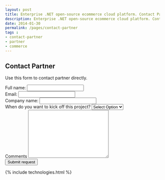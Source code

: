 ```yaml
---
layout: post
title: Enterprise .NET open-source ecommerce cloud platform. Contact Partner
description: Enterprise .NET open-source ecommerce cloud platform. Contact Partner
date: 2014-01-30
permalink: /pages/contact-partner
tags :
- contact-partner
- partner
- commerce
---
```

<article role="main" class="main">
	<div class="download responsive">
		<h1 class="head-title">Contact Partner</h1>
		<p class="text">Use this form to contact partner directly.</p>
		<form class="form" action="">
			<input type="hidden" value="Download SDK" name="Subject"/>
			<input type="hidden" value="true" name="IsResend"/>
			<input type="hidden" value="/thank-you" name="RedirectUrl" />
			<input type="hidden" value="" name="PartnerId" />
			<div class="control-group">
				<label for="Fullname" class="form-label">Full name:</label>
				<input type="text" class="form-input" name="Fullname" required>
			</div>
			<div class="control-group">
				<label for="To" class="form-label">Email:</label>
				<input type="text" class="form-input" name="To" required>
			</div>
			<div class="control-group">
				<label for="CompanyName" class="form-label">Company name:</label>
				<input type="text" class="form-input" name="CompanyName" required>
			</div>
			<div class="control-group">
				<label for="Kickoff" class="form-label">When do you want to kick off this project?</label>
				<select type="text" name="Kickoff" class="form-input" required>
					<option value="" selected>Select Option</option>
					<option value="immediately">Immediately</option>
					<option value="1-3 months">1-3 months</option>
					<option value="3-6 months">3-6 months</option>
					<option value="6-12 months">6-12 months</option>
					<option value="no timeframe">No timeframe</option>
				</select>
			</div>
			<div class="control-group">
				<label for="descr">Comments</label>
				<textarea rows="10" cols="30" name="Comments" class="form-text" required></textarea>
			</div>
			<div class="control-group">
				<button class="button fill" type="submit">Submit request</button>
			</div>
		</form>
	</div>
	{% include technologies.html %}
</article>
